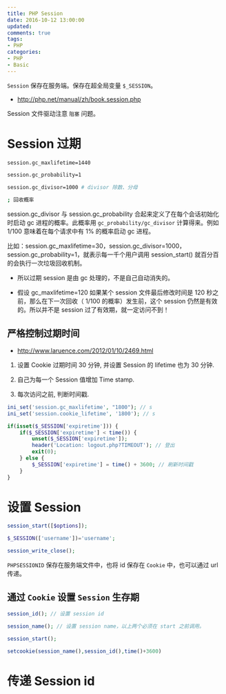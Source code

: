 ```yaml
---
title: PHP Session
date: 2016-10-12 13:00:00
updated:
comments: true
tags:
- PHP
categories:
- PHP
- Basic
---
```


`Session` 保存在服务端。保存在超全局变量 `$_SESSION`。

* http://php.net/manual/zh/book.session.php

<!--more-->

Session 文件驱动注意 `阻塞` 问题。

# Session 过期

```bash
session.gc_maxlifetime=1440

session.gc_probability=1

session.gc_divisor=1000 # divisor 除数、分母

; 回收概率
```

session.gc_divisor 与 session.gc_probability 合起来定义了在每个会话初始化时启动 gc 进程的概率。此概率用 `gc_probability/gc_divisor` 计算得来。例如 1/100 意味着在每个请求中有 1% 的概率启动 gc 进程。

比如：session.gc_maxlifetime=30，session.gc_divisor=1000，session.gc_probability=1，就表示每一千个用户调用 session_start() 就百分百的会执行一次垃圾回收机制。

* 所以过期 session 是由 gc 处理的，不是自己自动消失的。

* 假设 gc_maxlifetime=120 如果某个 session 文件最后修改时间是 120 秒之前，那么在下一次回收（ 1/100 的概率）发生前，这个 session 仍然是有效的。所以并不是 session 过了有效期，就一定访问不到！

## 严格控制过期时间

* http://www.laruence.com/2012/01/10/2469.html

1. 设置 Cookie 过期时间 30 分钟, 并设置 Session 的 lifetime 也为 30 分钟.

2. 自己为每一个 Session 值增加 Time stamp.

3. 每次访问之前, 判断时间戳.

```php
ini_set('session.gc_maxlifetime', "1800"); // s
ini_set('session.cookie_lifetime', '1800'); // s

if(isset($_SESSION['expiretime'])) {
    if($_SESSION['expiretime'] < time()) {
        unset($_SESSION['expiretime']);
        header('Location: logout.php?TIMEOUT'); // 登出
        exit(0);
    } else {
        $_SESSION['expiretime'] = time() + 3600; // 刷新时间戳
    }
}
```

# 设置 Session

```php
session_start([$options]);

$_SESSION(['username'])='username';

session_write_close();
```

`PHPSESSIONID` 保存在服务端文件中，也将 id 保存在 `Cookie` 中，也可以通过 url 传递。

## 通过 `Cookie` 设置 `Session` 生存期

```php
session_id(); // 设置 session id

session_name(); // 设置 session name，以上两个必须在 start 之前调用。

session_start();

setcookie(session_name(),session_id(),time()+3600)
```

# 传递 Session id
